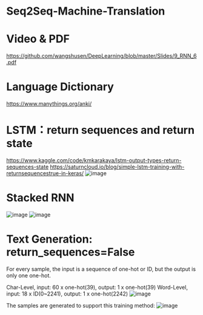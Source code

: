 # Seq2Seq-Machine-Translation

# Video & PDF
https://github.com/wangshusen/DeepLearning/blob/master/Slides/9_RNN_6.pdf

# Language Dictionary 
https://www.manythings.org/anki/

# LSTM：return sequences and return state
https://www.kaggle.com/code/kmkarakaya/lstm-output-types-return-sequences-state
https://saturncloud.io/blog/simple-lstm-training-with-returnsequencestrue-in-keras/
![image](https://github.com/yinanericxue/Seq2Seq-Machine-Translation/assets/102645083/b08478c4-8faf-4f82-9e70-de519b535162)

# Stacked RNN
![image](https://github.com/yinanericxue/Seq2Seq-Machine-Translation/assets/102645083/ffb0fb5b-a4e9-4c42-ab94-cb7f3ef9324d)
![image](https://github.com/yinanericxue/Seq2Seq-Machine-Translation/assets/102645083/83fd4cb7-13b5-4b6d-ae2a-01a39c399cac)

# Text Generation:  return_sequences=False

For every sample, the input is a sequence of one-hot or ID, but the output is only one one-hot.

Char-Level,  input: 60 x one-hot(39), output: 1 x one-hot(39)
Word-Level,  input: 18 x ID(0~2241), output: 1 x one-hot(2242)
![image](https://github.com/yinanericxue/Seq2Seq-Machine-Translation/assets/102645083/266be835-7935-4add-8544-ec22ab725be7)

The samples are generated to support this training method:
![image](https://github.com/yinanericxue/Seq2Seq-Machine-Translation/assets/102645083/bd4fc2f5-4a81-4ae9-a281-778bbeee63d0)




